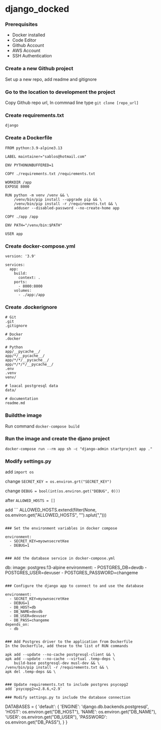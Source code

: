 # django_docked

### Prerequisites
* Docker installed
* Code Editor
* Github Account
* AWS Account
* SSH Authentication

### Create a new Github project
Set up a new repo, add readme and gitignore

### Go to the location to development the project
Copy Github repo url, In commnad line type 
`git clone [repo_url]`

### Create requirements.txt
```
django
```

### Create a Dockerfile
```
FROM python:3.9-alpine3.13

LABEL maintainer="sablos@hotmail.com"

ENV PYTHONUNBUFFERED=1

COPY ./requirements.txt /requirements.txt

WORKDIR /app
EXPOSE 8000

RUN python -m venv /venv && \
    /venv/bin/pip install --upgrade pip && \
    /venv/bin/pip install -r /requirements.txt && \
    adduser --disabled-password --no-create-home app

COPY ./app /app

ENV PATH="/venv/bin:$PATH"

USER app
```
### Create docker-compose.yml
```
version: '3.9'

services:
  app:
    build:
      context: .
    ports: 
      - 8000:8000
    volumes:
      - ./app:/app

```

### Create .dockerignore
```
# Git
.git
.gitignore

# Docker
.docker

# Python
app/__pycache__/
app/*/__pycache__/
app/*/*/__pycache__/
app/*/*/*/__pycache__/
.env
.venv
venv/

# loacal postgresql data
data/

# documentation
readme.md
```

### Buildthe image
Run command
`docker-compose build`

### Run the image and create the djano project
`docker-compose run --rm app sh -c "django-admin startproject app ."`

### Modify settings.py
add `import os`

change `SECRET_KEY = os.environ.grt("SECRET_KEY")`  

change `DEBUG = bool(int(os.environ.get("DEBUG", 0)))`

after `ALLOWED_HOSTS = [] `

add ```
ALLOWED_HOSTS.extend(filter(None, os.environ.get("ALLOWED_HOSTS", "").splut(",")))
```

### Set the environment variables in docker compose
```
    environment:
      - SECRET_KEY=myownsecretKee
      - DEBUG=1
```

### Add the database service in docker-compose.yml
```
  db:
    image: postgres:13-alpine
    environment:
      - POSTGRES_DB=devdb
      - POSTGRES_USER=devuser
      - POSTGRES_PASSWORD=changeme
```

### Configure the django app to connect to and use the database
```
    environment:
      - SECRET_KEY=myownsecretKee
      - DEBUG=1
      - DB_HOST=db
      - DB_NAME=devdb
      - DB_USER=devuser
      - DB_PASS=changeme
    depends_on:
      - db
```

### Add Postgres driver to the application from Dockerfile
In the Dockerfile, add these to the list of RUN commands
```
    apk add --update --no-cache postgresql-client && \
    apk add --update --no-cache --virtual .temp-deps \
        build-base postgresql-dev musl-dev && \
    /venv/bin/pip install -r /requirements.txt && \
    apk del .temp-deps && \
```

### Update requirements.txt to include postgres psycopg2
add `psycopg2>=2.8.6,<2.9`

### Modify settings.py to include the database connection
```
DATABASES = {
    'default': {
        'ENGINE': 'django.db.backends.postgresql',
        'HOST': os.environ.get("DB_HOST"),
        'NAME': os.environ.get("DB_NAME"),
        'USER': os.environ.get("DB_USER"),
        'PASSWORD': os.environ.get("DB_PASS"),
    }
}
```
